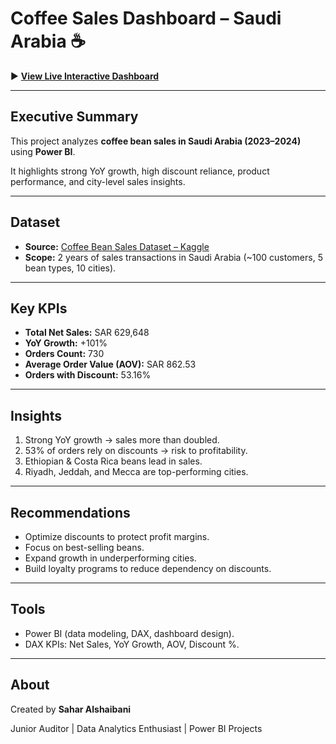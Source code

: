 # Coffee Sales Dashboard – Saudi Arabia ☕

▶️ [**View Live Interactive Dashboard**](https://saharalshaibani.github.io/coffee-sales-dashboard/)

---

## Executive Summary

This project analyzes **coffee bean sales in Saudi Arabia (2023–2024)** using **Power BI**.

It highlights strong YoY growth, high discount reliance, product performance, and city-level sales insights.

---

##  Dataset

- **Source:** [Coffee Bean Sales Dataset – Kaggle](https://www.kaggle.com/datasets/halaturkialotaibi/coffee-bean-sales-dataset)
- **Scope:** 2 years of sales transactions in Saudi Arabia (~100 customers, 5 bean types, 10 cities).

---

##  Key KPIs

- **Total Net Sales:** SAR 629,648
- **YoY Growth:** +101%
- **Orders Count:** 730
- **Average Order Value (AOV):** SAR 862.53
- **Orders with Discount:** 53.16%

---

## Insights

1. Strong YoY growth → sales more than doubled.
2. 53% of orders rely on discounts → risk to profitability.
3. Ethiopian & Costa Rica beans lead in sales.
4. Riyadh, Jeddah, and Mecca are top-performing cities.

---

## Recommendations

- Optimize discounts to protect profit margins.
- Focus on best-selling beans.
- Expand growth in underperforming cities.
- Build loyalty programs to reduce dependency on discounts.

---

##  Tools

- Power BI (data modeling, DAX, dashboard design).
- DAX KPIs: Net Sales, YoY Growth, AOV, Discount %.

---

##  About

Created by **Sahar Alshaibani**

Junior Auditor | Data Analytics Enthusiast | Power BI Projects
